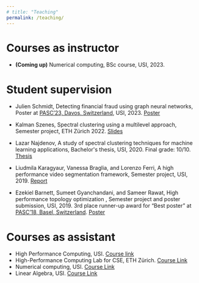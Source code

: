 ```yaml
---
# title: "Teaching"
permalink: /teaching/
---
```


# Courses as instructor

* __(Coming up)__ Numerical computing, BSc course, USI, 2023.

# Student supervision

* Julien Schmidt, Detecting financial fraud using graph neural networks, Poster at [PASC’23, Davos, Switzerland](https://pasc23.pasc-conference.org/), USI, 2023. [Poster](http://DmsPas.github.io/files/PASC2023_JulienSchmidt.pdf)

* Kalman Szenes, Spectral clustering using a multilevel approach, Semester project, ETH Zürich 2022. [Slides](http://DmsPas.github.io/files/Multilevel_slides.pdf)

* Lazar Najdenov, A study of spectral clustering techniques for machine learning applications, Bachelor's thesis, USI, 2020. Final grade: 10/10. [Thesis](http://DmsPas.github.io/files/Najdenov_Final.pdf)

* Liudmila Karagyaur, Vanessa Braglia, and Lorenzo Ferri, A high performance video segmentation framework, Semester project, USI, 2019. [Report](http://DmsPas.github.io/files/A_High_Performance_Video_Segmentation_Framework.pdf)

* Ezekiel Barnett, Sumeet Gyanchandani, and Sameer Rawat, High performance topology optimization , Semester project and poster submission, USI, 2019. 3rd place runner-up award for “Best poster” at [PASC’18, Basel, Switzerland](https://pasc18.pasc-conference.org/). [Poster](http://DmsPas.github.io/files/PASC18_Poster_Final.pdf)


# Courses as assistant

* High Performance Computing, USI. [Course link](https://search.usi.ch/en/courses/35263569/high-performance-computing)
* High-Performance Computing Lab for CSE, ETH Zürich. [Course Link](http://www.vvz.ethz.ch/Vorlesungsverzeichnis/lerneinheit.view?semkez=2020S&ansicht=LEHRVERANSTALTUNGEN&lerneinheitId=137681&lang=en)
* Numerical computing, USI. [Course Link](https://search.usi.ch/en/courses/35262271/numerical-computing)
* Linear Algebra, USI. [Course Link](https://search.usi.ch/it/corsi/35263651/linear-algebra)